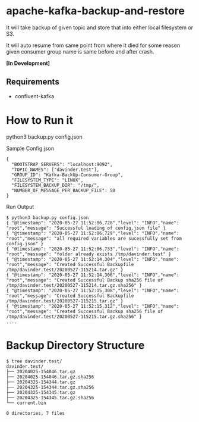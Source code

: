 # apache-kafka-backup-and-restore
It will take backup of given topic and store that into either local filesystem or S3.

It will auto resume from same point from where it died for some reason given consumer group name is same before and after crash.

**[In Development]**

## Requirements
* confluent-kafka

# How to Run it
python3 backup.py config.json

Sample Config.json
```
{
  "BOOTSTRAP_SERVERS": "localhost:9092",
  "TOPIC_NAMES": ["davinder.test"],
  "GROUP_ID": "Kafka-BackUp-Consumer-Group",
  "FILESYSTEM_TYPE": "LINUX",
  "FILESYSTEM_BACKUP_DIR": "/tmp/",
  "NUMBER_OF_MESSAGE_PER_BACKUP_FILE": 50
}
```
Run Output
```
$ python3 backup.py config.json
{ "@timestamp": "2020-05-27 11:52:06,728","level": "INFO","name": "root","message": "Successful loading of config.json file" }
{ "@timestamp": "2020-05-27 11:52:06,729","level": "INFO","name": "root","message": "all required variables are sucessfully set from config.json" }
{ "@timestamp": "2020-05-27 11:52:06,733","level": "INFO","name": "root","message": "folder already exists /tmp/davinder.test" }
{ "@timestamp": "2020-05-27 11:52:14,304","level": "INFO","name": "root","message": "Created Successful Backupfile /tmp/davinder.test/20200527-115214.tar.gz" }
{ "@timestamp": "2020-05-27 11:52:14,306","level": "INFO","name": "root","message": "Created Successful Backup sha256 file of /tmp/davinder.test/20200527-115214.tar.gz.sha256" }
{ "@timestamp": "2020-05-27 11:52:15,308","level": "INFO","name": "root","message": "Created Successful Backupfile /tmp/davinder.test/20200527-115215.tar.gz" }
{ "@timestamp": "2020-05-27 11:52:15,312","level": "INFO","name": "root","message": "Created Successful Backup sha256 file of /tmp/davinder.test/20200527-115215.tar.gz.sha256" }
....
```

# Backup Directory Structure
```
$ tree davinder.test/
davinder.test/
├── 20204025-154046.tar.gz
├── 20204025-154046.tar.gz.sha256
├── 20204325-154344.tar.gz
├── 20204325-154344.tar.gz.sha256
├── 20204325-154345.tar.gz
├── 20204325-154345.tar.gz.sha256
└── current.bin

0 directories, 7 files
```
